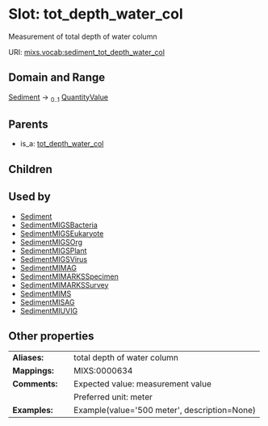 
# Slot: tot_depth_water_col


Measurement of total depth of water column

URI: [mixs.vocab:sediment_tot_depth_water_col](https://w3id.org/mixs/vocab/sediment_tot_depth_water_col)


## Domain and Range

[Sediment](Sediment.md) &#8594;  <sub>0..1</sub> [QuantityValue](QuantityValue.md)

## Parents

 *  is_a: [tot_depth_water_col](tot_depth_water_col.md)

## Children


## Used by

 * [Sediment](Sediment.md)
 * [SedimentMIGSBacteria](SedimentMIGSBacteria.md)
 * [SedimentMIGSEukaryote](SedimentMIGSEukaryote.md)
 * [SedimentMIGSOrg](SedimentMIGSOrg.md)
 * [SedimentMIGSPlant](SedimentMIGSPlant.md)
 * [SedimentMIGSVirus](SedimentMIGSVirus.md)
 * [SedimentMIMAG](SedimentMIMAG.md)
 * [SedimentMIMARKSSpecimen](SedimentMIMARKSSpecimen.md)
 * [SedimentMIMARKSSurvey](SedimentMIMARKSSurvey.md)
 * [SedimentMIMS](SedimentMIMS.md)
 * [SedimentMISAG](SedimentMISAG.md)
 * [SedimentMIUVIG](SedimentMIUVIG.md)

## Other properties

|  |  |  |
| --- | --- | --- |
| **Aliases:** | | total depth of water column |
| **Mappings:** | | MIXS:0000634 |
| **Comments:** | | Expected value: measurement value |
|  | | Preferred unit: meter |
| **Examples:** | | Example(value='500 meter', description=None) |

